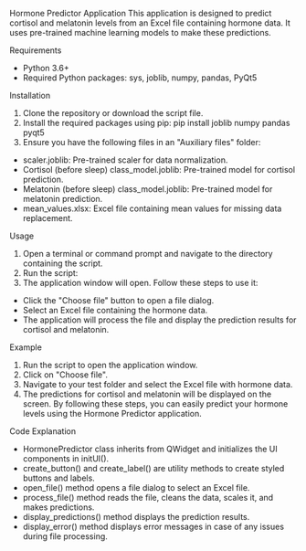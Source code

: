 Hormone Predictor Application
This application is designed to predict cortisol and melatonin levels from an Excel file containing hormone data. It uses pre-trained machine learning models to make these predictions.

Requirements
- Python 3.6+
- Required Python packages: sys, joblib, numpy, pandas, PyQt5

Installation
1. Clone the repository or download the script file.
2. Install the required packages using pip: pip install joblib numpy pandas pyqt5
3. Ensure you have the following files in an "Auxiliary files" folder:
- scaler.joblib: Pre-trained scaler for data normalization.
- Cortisol (before sleep) class_model.joblib: Pre-trained model for cortisol prediction.
- Melatonin (before sleep) class_model.joblib: Pre-trained model for melatonin prediction.
- mean_values.xlsx: Excel file containing mean values for missing data replacement.

Usage
1. Open a terminal or command prompt and navigate to the directory containing the script.
2. Run the script:
3. The application window will open. Follow these steps to use it:
- Click the "Choose file" button to open a file dialog.
- Select an Excel file containing the hormone data.
- The application will process the file and display the prediction results for cortisol and melatonin.

Example
1. Run the script to open the application window.
2. Click on "Choose file".
3. Navigate to your test folder and select the Excel file with hormone data.
4. The predictions for cortisol and melatonin will be displayed on the screen.
By following these steps, you can easily predict your hormone levels using the Hormone Predictor application.

Code Explanation
- HormonePredictor class inherits from QWidget and initializes the UI components in initUI().
- create_button() and create_label() are utility methods to create styled buttons and labels.
- open_file() method opens a file dialog to select an Excel file.
- process_file() method reads the file, cleans the data, scales it, and makes predictions.
- display_predictions() method displays the prediction results.
- display_error() method displays error messages in case of any issues during file processing.
